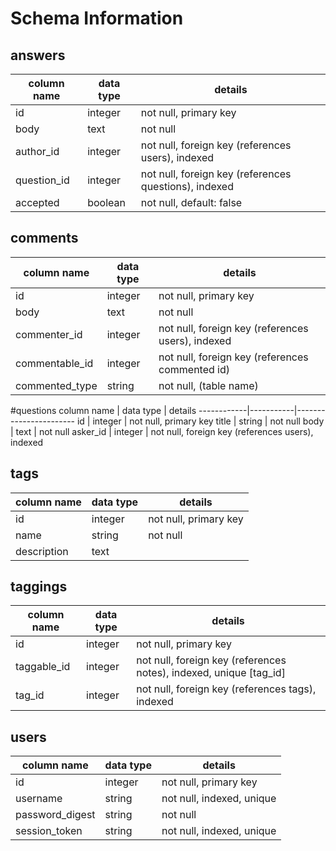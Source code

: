 # Schema Information

## answers
column name | data type | details
------------|-----------|-----------------------
id          | integer   | not null, primary key
body        | text      | not null
author_id   | integer   | not null, foreign key (references users), indexed
question_id | integer   | not null, foreign key (references questions), indexed
accepted    | boolean   | not null, default: false

## comments
column name | data type | details
------------|-----------|-----------------------
id          | integer   | not null, primary key
body        | text      | not null
commenter_id| integer   | not null, foreign key (references users), indexed
commentable_id| integer | not null, foreign key (references commented id)
commented_type| string  | not null, (table name)

#questions
column name | data type | details
------------|-----------|-----------------------
id          | integer   | not null, primary key
title       | string    | not null
body        | text      | not null
asker_id    | integer   | not null, foreign key (references users), indexed

## tags
column name | data type | details
------------|-----------|-----------------------
id          | integer   | not null, primary key
name        | string    | not null
description | text      |

## taggings
column name | data type | details
------------|-----------|-----------------------
id          | integer   | not null, primary key
taggable_id     | integer   | not null, foreign key (references notes), indexed, unique [tag_id]
tag_id      | integer   | not null, foreign key (references tags), indexed

## users
column name     | data type | details
----------------|-----------|-----------------------
id              | integer   | not null, primary key
username        | string    | not null, indexed, unique
password_digest | string    | not null
session_token   | string    | not null, indexed, unique

